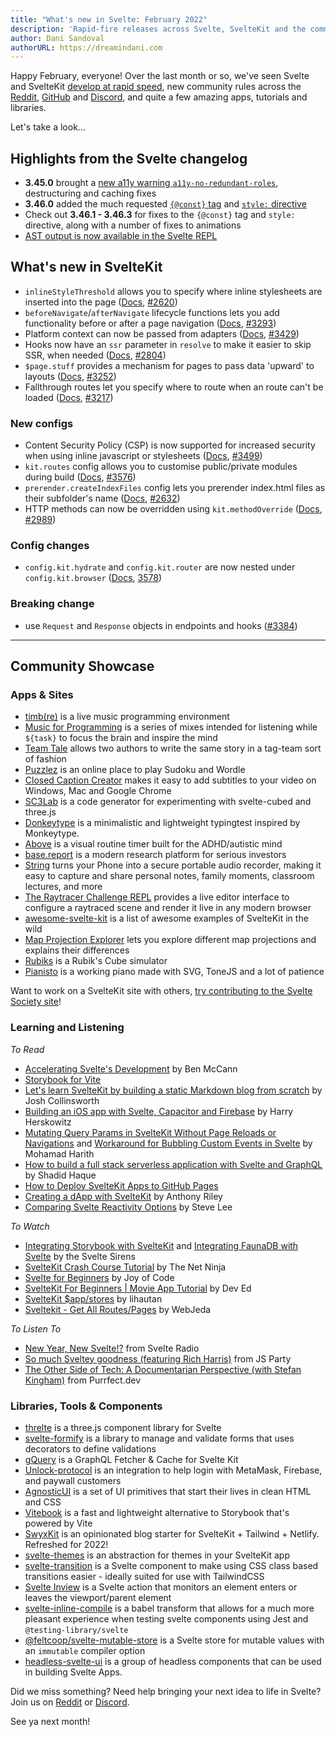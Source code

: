 ```yaml
---
title: "What's new in Svelte: February 2022"
description: 'Rapid-fire releases across Svelte, SvelteKit and the community'
author: Dani Sandoval
authorURL: https://dreamindani.com
---
```


Happy February, everyone! Over the last month or so, we've seen Svelte and SvelteKit [develop at rapid speed](accelerating-sveltes-development), new community rules across the [Reddit](https://www.reddit.com/r/sveltejs/comments/s9n8ou/new_rules/), [GitHub](https://github.com/sveltejs/community/blob/main/CODE_OF_CONDUCT.md) and [Discord](https://discord.com/channels/457912077277855764/831611707667382303/935264550436102315), and quite a few amazing apps, tutorials and libraries.

Let's take a look...

## Highlights from the Svelte changelog

- **3.45.0** brought a [new a11y warning `a11y-no-redundant-roles`](https://svelte.dev/docs#accessibility-warnings-a11y-no-redundant-roles), destructuring and caching fixes
- **3.46.0** added the much requested [`{@const}` tag](https://svelte.dev/docs#template-syntax-const) and [`style:` directive](https://svelte.dev/docs#template-syntax-element-directives-style-property)
- Check out **3.46.1 - 3.46.3** for fixes to the `{@const}` tag and `style:` directive, along with a number of fixes to animations
- [AST output is now available in the Svelte REPL](https://svelte.dev/repl/hello-world)

## What's new in SvelteKit

- `inlineStyleThreshold` allows you to specify where inline stylesheets are inserted into the page ([Docs](/docs/kit/configuration#inlineStyleThreshold), [#2620](https://github.com/sveltejs/kit/pull/2620))
- `beforeNavigate`/`afterNavigate` lifecycle functions lets you add functionality before or after a page navigation ([Docs](/docs/kit/$app-navigation), [#3293](https://github.com/sveltejs/kit/pull/3293))
- Platform context can now be passed from adapters ([Docs](/docs/kit/adapters#Platform-specific-context), [#3429](https://github.com/sveltejs/kit/pull/3429))
- Hooks now have an `ssr` parameter in `resolve` to make it easier to skip SSR, when needed ([Docs](/docs/kit/hooks#handle), [#2804](https://github.com/sveltejs/kit/pull/2804))
- `$page.stuff` provides a mechanism for pages to pass data 'upward' to layouts ([Docs](https://kit.svelte.dev/docs/loading#input-stuff), [#3252](https://github.com/sveltejs/kit/pull/3252))
- Fallthrough routes let you specify where to route when an route can't be loaded ([Docs](/docs/kit/advanced-routing#Fallthrough-routes), [#3217](https://github.com/sveltejs/kit/pull/3217))

### New configs

- Content Security Policy (CSP) is now supported for increased security when using inline javascript or stylesheets ([Docs](/docs/kit/configuration#csp), [#3499](https://github.com/sveltejs/kit/pull/3499))
- `kit.routes` config allows you to customise public/private modules during build ([Docs](/docs/kit/configuration#routes), [#3576](https://github.com/sveltejs/kit/pull/3576))
- `prerender.createIndexFiles` config lets you prerender index.html files as their subfolder's name ([Docs](/docs/kit/configuration#prerender), [#2632](https://github.com/sveltejs/kit/pull/2632))
- HTTP methods can now be overridden using `kit.methodOverride` ([Docs](https://kit.svelte.dev/docs/routing#endpoints-http-method-overrides), [#2989](https://github.com/sveltejs/kit/pull/2989))

### Config changes

- `config.kit.hydrate` and `config.kit.router` are now nested under `config.kit.browser` ([Docs](/docs/kit/configuration#browser), [3578](https://github.com/sveltejs/kit/pull/3578))

### Breaking change

- use `Request` and `Response` objects in endpoints and hooks ([#3384](https://github.com/sveltejs/kit/pull/3384))

---

## Community Showcase

### Apps & Sites

- [timb(re)](https://paullj.github.io/timb) is a live music programming environment
- [Music for Programming](https://musicforprogramming.net/latest/) is a series of mixes intended for listening while `${task}` to focus the brain and inspire the mind
- [Team Tale](https://teamtale.app/) allows two authors to write the same story in a tag-team sort of fashion
- [Puzzlez](https://www.puzzlez.io/) is an online place to play Sudoku and Wordle
- [Closed Caption Creator](https://www.closedcaptioncreator.com/) makes it easy to add subtitles to your video on Windows, Mac and Google Chrome
- [SC3Lab](https://sc3-lab.netlify.app/) is a code generator for experimenting with svelte-cubed and three.js
- [Donkeytype](https://github.com/0ql/Donkeytype) is a minimalistic and lightweight typingtest inspired by Monkeytype.
- [Above](https://above.silas.pro/) is a visual routine timer built for the ADHD/autistic mind
- [base.report](https://base.report/) is a modern research platform for serious investors
- [String](https://string.kampsy.xyz/) turns your Phone into a secure portable audio recorder, making it easy to capture and share personal notes, family moments, classroom lectures, and more
- [The Raytracer Challenge REPL](https://github.com/jakobwesthoff/the_raytracer_challenge_repl) provides a live editor interface to configure a raytraced scene and render it live in any modern browser
- [awesome-svelte-kit](https://github.com/janosh/awesome-svelte-kit) is a list of awesome examples of SvelteKit in the wild
- [Map Projection Explorer](https://www.geo-projections.com/) lets you explore different map projections and explains their differences
- [Rubiks](https://github.com/MeharGaur/rubiks) is a Rubik's Cube simulator
- [Pianisto](https://pianisto.net/) is a working piano made with SVG, ToneJS and a lot of patience

Want to work on a SvelteKit site with others, [try contributing to the Svelte Society site](https://github.com/svelte-society/sveltesociety-2021/issues)!

### Learning and Listening

_To Read_

- [Accelerating Svelte's Development](https://svelte.dev/blog/accelerating-sveltes-development) by Ben McCann
- [Storybook for Vite](https://storybook.js.org/blog/storybook-for-vite/)
- [Let's learn SvelteKit by building a static Markdown blog from scratch](https://joshcollinsworth.com/blog/build-static-sveltekit-markdown-blog) by Josh Collinsworth
- [Building an iOS app with Svelte, Capacitor and Firebase](https://harryherskowitz.com/2022/01/05/tapedrop-app.html) by Harry Herskowitz
- [Mutating Query Params in SvelteKit Without Page Reloads or Navigations](https://dev.to/mohamadharith/mutating-query-params-in-sveltekit-without-page-reloads-or-navigations-2i2b) and [Workaround for Bubbling Custom Events in Svelte](https://dev.to/mohamadharith/workaround-for-bubbling-custom-events-in-svelte-3khk) by Mohamad Harith
- [How to build a full stack serverless application with Svelte and GraphQL](https://dev.to/shadid12/how-to-build-a-full-stack-serverless-application-with-svelte-graphql-and-fauna-5427) by Shadid Haque
- [How to Deploy SvelteKit Apps to GitHub Pages](https://sveltesaas.com/articles/sveltekit-github-pages-guide/)
- [Creating a dApp with SvelteKit](https://anthonyriley.org/2021/12/31/creating-a-dapp-with-sveltekit/) by Anthony Riley
- [Comparing Svelte Reactivity Options](https://opendirective.net/2022/01/06/comparing-svelte-reactivity-options/) by Steve Lee

_To Watch_

- [Integrating Storybook with SvelteKit](https://www.youtube.com/watch?v=Kc1ULlfyUcw) and [Integrating FaunaDB with Svelte](https://www.youtube.com/watch?v=zaoLZc76uZM) by the Svelte Sirens
- [SvelteKit Crash Course Tutorial](https://www.youtube.com/watch?v=9OlLxkaeVvw&list=PL4cUxeGkcC9hpM9ARM59Ve3jqcb54dqiP) by The Net Ninja
- [Svelte for Beginners](https://www.youtube.com/watch?v=BrkrOjknC_E&list=PLA9WiRZ-IS_ylnMYxIFCsZN6xVVSvLuHk) by Joy of Code
- [SvelteKit For Beginners | Movie App Tutorial](https://www.youtube.com/watch?v=ydR_M0fw9Xc) by Dev Ed
- [SvelteKit $app/stores](https://www.youtube.com/watch?v=gBPhr1xbgaQ) by lihautan
- [Sveltekit - Get All Routes/Pages](https://www.youtube.com/watch?v=Y_NE2R3HuOU) by WebJeda

_To Listen To_

- [New Year, New Svelte!?](https://share.transistor.fm/s/36212cdc) from Svelte Radio
- [So much Sveltey goodness (featuring Rich Harris)](https://changelog.com/jsparty/205) from JS Party
- [The Other Side of Tech: A Documentarian Perspective (with Stefan Kingham)](https://codingcat.dev/podcast/2-4-the-other-side-of-tech-a-documentarian-perspective) from Purrfect.dev

### Libraries, Tools & Components

- [threlte](https://github.com/grischaerbe/threlte) is a three.js component library for Svelte
- [svelte-formify](https://github.com/nodify-at/svelte-formify) is a library to manage and validate forms that uses decorators to define validations
- [gQuery](https://github.com/leveluptuts/gQuery) is a GraphQL Fetcher & Cache for Svelte Kit
- [Unlock-protocol](https://github.com/novum-insights/sveltekit-unlock-firebase) is an integration to help login with MetaMask, Firebase, and paywall customers
- [AgnosticUI](https://github.com/AgnosticUI/agnosticui) is a set of UI primitives that start their lives in clean HTML and CSS
- [Vitebook](https://github.com/vitebook/vitebook) is a fast and lightweight alternative to Storybook that's powered by Vite
- [SwyxKit](https://swyxkit.netlify.app/) is an opinionated blog starter for SvelteKit + Tailwind + Netlify. Refreshed for 2022!
- [svelte-themes](https://github.com/beynar/svelte-themes) is an abstraction for themes in your SvelteKit app
- [svelte-transition](https://www.npmjs.com/package/svelte-transition) is a Svelte component to make using CSS class based transitions easier - ideally suited for use with TailwindCSS
- [Svelte Inview](https://www.npmjs.com/package/svelte-inview) is a Svelte action that monitors an element enters or leaves the viewport/parent element
- [svelte-inline-compile](https://github.com/DockYard/svelte-inline-compile) is a babel transform that allows for a much more pleasant experience when testing svelte components using Jest and `@testing-library/svelte`
- [@feltcoop/svelte-mutable-store](https://github.com/feltcoop/svelte-mutable-store) is a Svelte store for mutable values with an `immutable` compiler option
- [headless-svelte-ui](https://www.npmjs.com/package/@bojalelabs/headless-svelte-ui) is a group of headless components that can be used in building Svelte Apps.

Did we miss something? Need help bringing your next idea to life in Svelte? Join us on [Reddit](https://www.reddit.com/r/sveltejs/) or [Discord](https://discord.com/invite/yy75DKs).

See ya next month!
